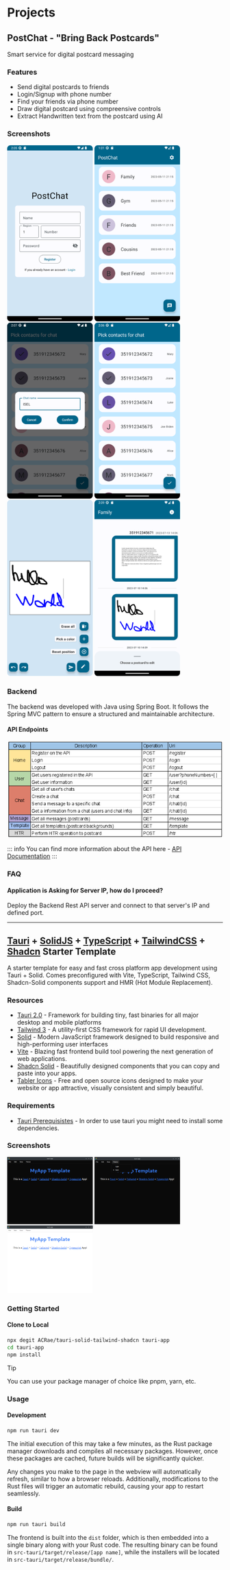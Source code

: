 # Projects

## PostChat - "Bring Back Postcards"
Smart service for digital postcard messaging

### Features
* Send digital postcards to friends
* Login/Signup with phone number
* Find your friends via phone number
* Draw digital postcard using compreensive controls  
* Extract Handwritten text from the postcard using AI

### Screenshots

<div class="image-container">
    <img src="https://github.com/ACRae/PostChat/raw/main/docs/Android/SignInActivityRegister.png" width="200" />
    <img src="https://github.com/ACRae/PostChat/raw/main/docs/Android/HomeActivity.png" width="200" />
    <img src="https://github.com/ACRae/PostChat/raw/main/docs/Android/ChatActivityCreateChatDialog.png" width="200" />
    <img src="https://github.com/ACRae/PostChat/raw/main/docs/Android/CreateChatActivityPickContacts.png" width="200" />
    <img src="https://github.com/ACRae/PostChat/raw/main/docs/Android/DrawActivity.png" width="200" />
    <img src="https://github.com/ACRae/PostChat/raw/main/docs/Android/ChatActivityUpdated.png" width="200" />
</div>

### Backend 
The backend was developed with Java using Spring Boot. It follows the Spring MVC pattern to ensure a structured and maintainable architecture.

#### API Endpoints
<img src="https://github.com/ACRae/PostChat/raw/main/docs/API/Endpoints_Overview.png"/>

::: info
You can find more information about the API here - [API Documentation](https://github.com/ACRae/PostChat/raw/main/docs/API)
:::


### FAQ

#### Application is Asking for Server IP, how do I proceed?
Deploy the Backend Rest API server and connect to that server's IP and defined port.

---

## [Tauri](https://v2.tauri.app/) + [SolidJS](https://docs.solidjs.com/) + [TypeScript](https://www.typescriptlang.org/) + [TailwindCSS](https://v3.tailwindcss.com/docs/) + [Shadcn](https://shadcn-solid.com/) Starter Template

A starter template for easy and fast cross platform app development using Tauri + Solid. Comes preconfigured with Vite, TypeScript, Tailwind CSS, Shadcn-Solid components support and HMR (Hot Module Replacement).


### Resources
* [Tauri 2.0](https://v2.tauri.app/) - Framework for building tiny, fast binaries for all major desktop and mobile platforms
* [Tailwind 3](https://v3.tailwindcss.com/docs/) - A utility-first CSS framework for rapid UI development.
* [Solid](https://docs.solidjs.com/) - Modern JavaScript framework designed to build responsive and high-performing user interfaces
* [Vite](https://vite.dev/) - Blazing fast frontend build tool powering the next generation of web applications. 
* [Shadcn Solid](https://shadcn-solid.com/) - Beautifully designed components that you can copy and paste into your apps.
* [Tabler Icons](https://tabler.io/docs/icons/libraries/solidjs) - Free and open source icons designed to make your website or app attractive, visually consistent and simply beautiful.


### Requirements
* [Tauri Prerequisistes](https://tauri.app/start/prerequisites/) - In order to use tauri you might need to install some dependencies.


### Screenshots

<div class="image-container">
    <img src="https://github.com/ACRae/tauri-solid-tailwind-shadcn/raw/main/images/default_theme.png" width="200" />
    <img src="https://github.com/ACRae/tauri-solid-tailwind-shadcn/raw/main/images/theme_switch.png" width="200" />
    <img src="https://github.com/ACRae/tauri-solid-tailwind-shadcn/raw/main/images/light_theme.png" width="200" />
</div>


### Getting Started

#### Clone to Local
```bash
npx degit ACRae/tauri-solid-tailwind-shadcn tauri-app 
cd tauri-app
npm install
```
> [!TIP]
> You can use your package manager of choice like pnpm, yarn, etc.


### Usage

#### Development
```bash
npm run tauri dev
```
The initial execution of this may take a few minutes, as the Rust package manager downloads and compiles all necessary packages. However, once these packages are cached, future builds will be significantly quicker.

Any changes you make to the page in the webview will automatically refresh, similar to how a browser reloads. Additionally, modifications to the Rust files will trigger an automatic rebuild, causing your app to restart seamlessly.


#### Build
```bash
npm run tauri build
```
The frontend is built into the `dist` folder, which is then embedded into a single binary along with your Rust code.
The resulting binary can be found in `src-tauri/target/release/[app name]`, while the installers will be located in `src-tauri/target/release/bundle/`.
